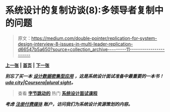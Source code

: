 # 系统设计的复制访谈(8):多领导者复制中的问题

> 原文：<https://medium.com/double-pointer/replication-for-system-design-interview-8-issues-in-multi-leader-replication-d66547b5a650?source=collection_archive---------11----------------------->

[**上一张**](https://bit.ly/3rKOQ50) **|** [**首页**](https://bit.ly/3tVGgRY) **|** [**下一张**](https://bit.ly/3qS5kZQ)

***别忘了买一本*** [***设计数据密集型应用***](https://amzn.to/3HWOSPm) ***，这是系统设计面试准备中最重要的一本书！***[***uda city***](https://bit.ly/3JIpvl4)***|***[***Coursera***](https://imp.i384100.net/zaYBB0)***|***[***plural sight***](https://pluralsight.pxf.io/Ao7GGK)***。***

> 查看 [**字节跳动的**](https://bytebytego.com?fpr=datajek34) 热门 [**系统设计面试课程**](https://bytebytego.com?fpr=datajek34)

***考虑*** [***注册付费媒体***](https://bit.ly/3LNjPXB) ***账户，访问我们为系统设计资源策划的内容。***
